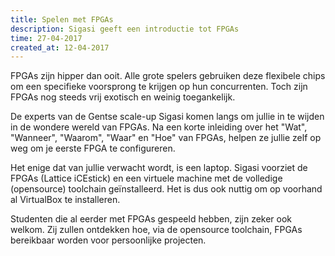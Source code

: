 ```yaml
---
title: Spelen met FPGAs
description: Sigasi geeft een introductie tot FPGAs
time: 27-04-2017
created_at: 12-04-2017
---
```

FPGAs zijn hipper dan ooit. Alle grote spelers gebruiken deze flexibele chips om een specifieke voorsprong te krijgen op hun concurrenten. Toch zijn FPGAs nog steeds vrij exotisch en weinig toegankelijk.

De experts van de Gentse scale-up Sigasi komen langs om jullie in te wijden in de wondere wereld van FPGAs. Na een korte inleiding over het "Wat", "Wanneer", "Waarom", "Waar" en "Hoe" van FPGAs, helpen ze jullie zelf op weg om je eerste FPGA te configureren.

Het enige dat van jullie verwacht wordt, is een laptop. Sigasi voorziet de FPGAs (Lattice iCEstick) en een virtuele machine met de volledige (opensource) toolchain geïnstalleerd. Het is dus ook nuttig om op voorhand al VirtualBox te installeren.

Studenten die al eerder met FPGAs gespeeld hebben, zijn zeker ook welkom. Zij zullen ontdekken hoe, via de opensource toolchain, FPGAs bereikbaar worden voor persoonlijke projecten.
